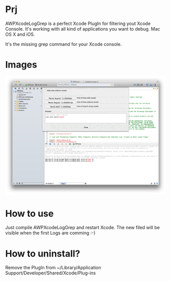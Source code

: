 # Prj
AWPXcodeLogGrep is a perfect Xcode PlugIn for filtering yout Xcode Console. It's working with all kind of applications you want to debug. Mac OS X and iOS.

It's the missing grep command for your Xcode console.


# Images
<img src="https://github.com/AndreasPrang/AWPXcodeLogGrep/blob/master/Images/ScreenShot.png?raw=true" />

# How to use
Just compile AWPXcodeLogGrep and restart Xcode. The new filed will be visible when the first Logs are comming :-)

# How to uninstall?
Remove the PlugIn from ~/Library/Application Support/Developer/Shared/Xcode/Plug-ins


